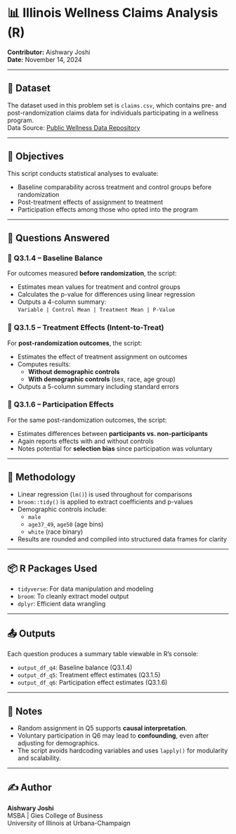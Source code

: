 # 📊 Illinois Wellness Claims Analysis (R)

**Contributor:** Aishwary Joshi  
**Date:** November 14, 2024  

---

## 📁 Dataset
The dataset used in this problem set is `claims.csv`, which contains pre- and post-randomization claims data for individuals participating in a wellness program.  
Data Source: [Public Wellness Data Repository](https://reifjulian.github.io/illinois-wellness-data/data/csv/claims.csv)

---

## 🧠 Objectives

This script conducts statistical analyses to evaluate:
- Baseline comparability across treatment and control groups before randomization
- Post-treatment effects of assignment to treatment
- Participation effects among those who opted into the program

---

## 📌 Questions Answered

### 🔹 **Q3.1.4 – Baseline Balance**
For outcomes measured **before randomization**, the script:
- Estimates mean values for treatment and control groups
- Calculates the p-value for differences using linear regression
- Outputs a 4-column summary:  
  `Variable | Control Mean | Treatment Mean | P-Value`

### 🔹 **Q3.1.5 – Treatment Effects (Intent-to-Treat)**
For **post-randomization outcomes**, the script:
- Estimates the effect of treatment assignment on outcomes
- Computes results:
  - **Without demographic controls**
  - **With demographic controls** (sex, race, age group)
- Outputs a 5-column summary including standard errors

### 🔹 **Q3.1.6 – Participation Effects**
For the same post-randomization outcomes, the script:
- Estimates differences between **participants vs. non-participants**
- Again reports effects with and without controls
- Notes potential for **selection bias** since participation was voluntary

---

## 🧮 Methodology

- Linear regression (`lm()`) is used throughout for comparisons
- `broom::tidy()` is applied to extract coefficients and p-values
- Demographic controls include:
  - `male`
  - `age37_49`, `age50` (age bins)
  - `white` (race binary)
- Results are rounded and compiled into structured data frames for clarity

---

## 📦 R Packages Used

- `tidyverse`: For data manipulation and modeling
- `broom`: To cleanly extract model output
- `dplyr`: Efficient data wrangling

---

## 📤 Outputs

Each question produces a summary table viewable in R’s console:
- `output_df_q4`: Baseline balance (Q3.1.4)
- `output_df_q5`: Treatment effect estimates (Q3.1.5)
- `output_df_q6`: Participation effect estimates (Q3.1.6)

---

## 📝 Notes

- Random assignment in Q5 supports **causal interpretation**.
- Voluntary participation in Q6 may lead to **confounding**, even after adjusting for demographics.
- The script avoids hardcoding variables and uses `lapply()` for modularity and scalability.

---

## ✍️ Author
**Aishwary Joshi**  
MSBA | Gies College of Business  
University of Illinois at Urbana-Champaign  
